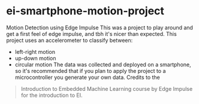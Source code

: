 # ei-smartphone-motion-project
Motion Detection using Edge Impulse
This was a project to play around and get a first feel of edge impulse, and tbh it's nicer than expected.
This project uses an accelerometer to classify between:
* left-right motion
* up-down motion
* circular motion
The data was collected and deployed on a smartphone, so it's recommended that if you plan to apply the project to a microcontroller you generate your own data.
Credits to the 
> Introduction to Embedded Machine Learning course 
by Edge Impulse for the introduction to EI.
